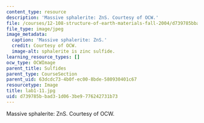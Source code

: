 ```yaml
---
content_type: resource
description: 'Massive sphalerite: ZnS. Courtesy of OCW.'
file: /courses/12-108-structure-of-earth-materials-fall-2004/d739785bbad31d063be9776242731b73_lab1-11.jpg
file_type: image/jpeg
image_metadata:
  caption: 'Massive sphalerite: ZnS.'
  credit: Courtesy of OCW.
  image-alt: sphalerite is zinc sulfide.
learning_resource_types: []
ocw_type: OCWImage
parent_title: Sulfides
parent_type: CourseSection
parent_uid: 63dcdc73-4b0f-ec00-8bde-580930401c67
resourcetype: Image
title: lab1-11.jpg
uid: d739785b-bad3-1d06-3be9-776242731b73
---
```

Massive sphalerite: ZnS. Courtesy of OCW.

